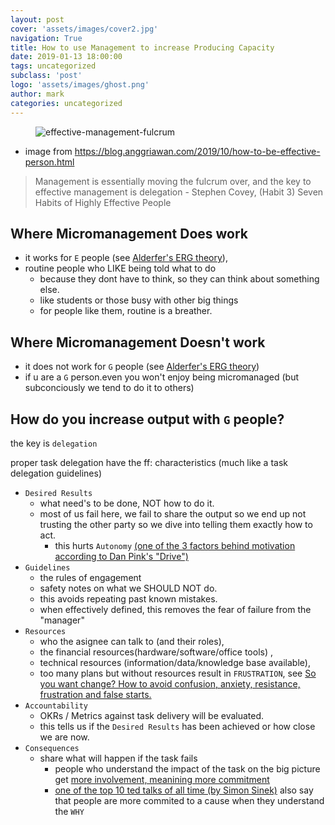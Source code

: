 ```yaml
---
layout: post
cover: 'assets/images/cover2.jpg'
navigation: True
title: How to use Management to increase Producing Capacity
date: 2019-01-13 18:00:00
tags: uncategorized
subclass: 'post'
logo: 'assets/images/ghost.png'
author: mark
categories: uncategorized
---
```

<!-- wp:image -->  <figure class="wp-block-image"><img src="https://camo.githubusercontent.com/b0d9da46f942642e0bda65f4646e7e463d823b95/68747470733a2f2f312e62702e626c6f6773706f742e636f6d2f2d4b64625637347145376b342f585a3647494654694a4d492f41414141414141417076552f396b31342d7143324b4c735451376564342d6445784747325a5261704c4d683967434e63424741735948512f733430302f6d616e6167656d656e742532426973253242657373656e7469616c6c792532426d6f76696e6725324274686525324266756c6372756d2532426f7665722e706e67" alt="effective-management-fulcrum"/></figure>  <!-- /wp:image -->    <!-- wp:list -->  <ul><li>image from&nbsp;<a href="https://blog.anggriawan.com/2019/10/how-to-be-effective-person.html">https://blog.anggriawan.com/2019/10/how-to-be-effective-person.html</a></li></ul>  <!-- /wp:list -->    <!-- wp:quote -->  <blockquote class="wp-block-quote"><p>Management is essentially moving the fulcrum over, and the key to effective management is delegation - Stephen Covey, (Habit 3) Seven Habits of Highly Effective People</p></blockquote>  <!-- /wp:quote -->    <!-- wp:heading -->  <h2><a href="https://github.com/markanthonyrosario/markanthonyrosario.github.io/blob/master/_posts/2020-02-01-how-to-use-management-to-increase-producing-capacity.md#where-micromanagement-does-work"></a>Where Micromanagement Does work</h2>  <!-- /wp:heading -->    <!-- wp:list -->  <ul><li>it works for&nbsp;<code>E</code>&nbsp;people (see&nbsp;<a href="https://en.wikipedia.org/wiki/ERG_theory">Alderfer's ERG theory</a>),</li><li>routine people who LIKE being told what to do<ul><li>because they dont have to think, so they can think about something else.</li><li>like students or those busy with other big things</li><li>for people like them, routine is a breather.</li></ul></li></ul>  <!-- /wp:list -->    <!-- wp:heading -->  <h2><a href="https://github.com/markanthonyrosario/markanthonyrosario.github.io/blob/master/_posts/2020-02-01-how-to-use-management-to-increase-producing-capacity.md#where-micromanagement-doesnt-work"></a>Where Micromanagement Doesn't work</h2>  <!-- /wp:heading -->    <!-- wp:list -->  <ul><li>it does not work for&nbsp;<code>G</code>&nbsp;people (see&nbsp;<a href="https://en.wikipedia.org/wiki/ERG_theory">Alderfer's ERG theory</a>)</li><li>if u are a&nbsp;<code>G</code>&nbsp;person.even you won't enjoy being micromanaged (but subconciously we tend to do it to others)</li></ul>  <!-- /wp:list -->    <!-- wp:heading -->  <h2><a href="https://github.com/markanthonyrosario/markanthonyrosario.github.io/blob/master/_posts/2020-02-01-how-to-use-management-to-increase-producing-capacity.md#how-do-you-increase-output-with-g-people"></a>How do you increase output with&nbsp;<code>G</code>&nbsp;people?</h2>  <!-- /wp:heading -->    <!-- wp:paragraph -->  <p>the key is&nbsp;<code>delegation</code></p>  <!-- /wp:paragraph -->    <!-- wp:paragraph -->  <p>proper task delegation have the ff: characteristics (much like a task delegation guidelines)</p>  <!-- /wp:paragraph -->    <!-- wp:list -->  <ul><li><code>Desired Results</code><ul><li>what need's to be done, NOT how to do it.</li><li>most of us fail here, we fail to share the output so we end up not trusting the other party so we dive into telling them exactly how to act.<ul><li>this hurts&nbsp;<code>Autonomy</code>&nbsp;<a href="https://en.wikipedia.org/wiki/Drive:_The_Surprising_Truth_About_What_Motivates_Us">(one of the 3 factors behind motivation according to Dan Pink's "Drive")</a></li></ul></li></ul></li><li><code>Guidelines</code><ul><li>the rules of engagement</li><li>safety notes on what we SHOULD NOT do.</li><li>this avoids repeating past known mistakes.</li><li>when effectively defined, this removes the fear of failure from the "manager"</li></ul></li><li><code>Resources</code><ul><li>who the asignee can talk to (and their roles),</li><li>the financial resources(hardware/software/office tools) ,</li><li>technical resources (information/data/knowledge base available),</li><li>too many plans but without resources result in&nbsp;<code>FRUSTRATION</code>, see&nbsp;<a href="https://www.linkedin.com/pulse/so-you-want-change-how-avoid-confusion-anxiety-false-starts-watling/">So you want change? How to avoid confusion, anxiety, resistance, frustration and false starts.</a></li></ul></li><li><code>Accountability</code><ul><li>OKRs / Metrics against task delivery will be evaluated.</li><li>this tells us if the&nbsp;<code>Desired Results</code>&nbsp;has been achieved or how close we are now.</li></ul></li><li><code>Consequences</code><ul><li>share what will happen if the task fails<ul><li>people who understand the impact of the task on the big picture get&nbsp;<a href="https://lamountaincoaching.com/commitment/involvement-commitment/">more involvement, meanining more commitment</a></li><li><a href="https://www.youtube.com/watch?v=u4ZoJKF_VuA">one of the top 10 ted talks of all time (by Simon Sinek)</a>&nbsp;also say that people are more commited to a cause when they understand the&nbsp;<code>WHY</code></li></ul></li></ul></li></ul>  <!-- /wp:list -->
